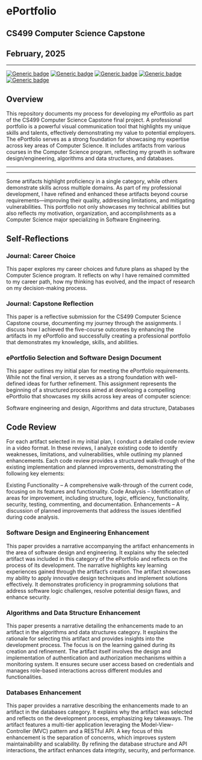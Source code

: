 # ePortfolio
## CS499 Computer Science Capstone
## February, 2025

---
[![Generic badge](https://img.shields.io/badge/page_builder-GitHub_Pages-orange.svg)](https://pages.github.com/) [![Generic badge](https://img.shields.io/badge/language-Markdown_|_HTML-cyan.svg)](https://www.markdownguide.org/) [![Generic badge](https://img.shields.io/badge/collaboration_tool-GitHub_Desktop-purple.svg)](https://desktop.github.com/) [![Generic badge](https://img.shields.io/badge/editor-Markdown_Monster-pink.svg)](https://markdownmonster.west-wind.com/) [![Generic badge](https://img.shields.io/badge/license-MIT-green.svg)](LICENSE)


## Overview
This repository documents my process for developing my ePortfolio as part of the CS499 Computer Science Capstone final project. A professional portfolio is a powerful visual communication tool that highlights my unique skills and talents, effectively demonstrating my value to potential employers.
The ePortfolio serves as a strong foundation for showcasing my expertise across key areas of Computer Science. It includes artifacts from various courses in the Computer Science program, reflecting my growth in software design/engineering, algorithms and data structures, and databases.

---
---

Some artifacts highlight proficiency in a single category, while others demonstrate skills across multiple domains. As part of my professional development, I have refined and enhanced these artifacts beyond course requirements—improving their quality, addressing limitations, and mitigating vulnerabilities.
This portfolio not only showcases my technical abilities but also reflects my motivation, organization, and accomplishments as a Computer Science major specializing in Software Engineering.


## Self-Reflections


### Journal: Career Choice

This paper explores my career choices and future plans as shaped by the Computer Science program. It reflects on why I have remained committed to my career path, how my thinking has evolved, and the impact of research on my decision-making process.

### Journal: Capstone Reflection

This paper is a reflective submission for the CS499 Computer Science Capstone course, documenting my journey through the assignments. I discuss how I achieved the five-course outcomes by enhancing the artifacts in my ePortfolio and successfully creating a professional portfolio that demonstrates my knowledge, skills, and abilities.

### ePortfolio Selection and Software Design Document

This paper outlines my initial plan for meeting the ePortfolio requirements. While not the final version, it serves as a strong foundation with well-defined ideas for further refinement. This assignment represents the beginning of a structured process aimed at developing a compelling ePortfolio that showcases my skills across key areas of computer science:

Software engineering and design,
Algorithms and data structure,
Databases

## Code Review

For each artifact selected in my initial plan, I conduct a detailed code review in a video format. In these reviews, I analyze existing code to identify weaknesses, limitations, and vulnerabilities, while outlining my planned enhancements. Each code review provides a structured walk-through of the existing implementation and planned improvements, demonstrating the following key elements:

Existing Functionality – A comprehensive walk-through of the current code, focusing on its features and functionality.
Code Analysis – Identification of areas for improvement, including structure, logic, efficiency, functionality, security, testing, commenting, and documentation.
Enhancements – A discussion of planned improvements that address the issues identified during code analysis.

### Software Design and Engineering Enhancement

This paper provides a narrative accompanying the artifact enhancements in the area of software design and engineering. It explains why the selected artifact was included in this category of the ePortfolio and reflects on the process of its development. The narrative highlights key learning experiences gained through the artifact’s creation.
The artifact showcases my ability to apply innovative design techniques and implement solutions effectively. It demonstrates proficiency in programming solutions that address software logic challenges, resolve potential design flaws, and enhance security.

### Algorithms and Data Structure Enhancement

This paper presents a narrative detailing the enhancements made to an artifact in the algorithms and data structures category. It explains the rationale for selecting this artifact and provides insights into the development process. The focus is on the learning gained during its creation and refinement.
The artifact itself involves the design and implementation of authentication and authorization mechanisms within a monitoring system. It ensures secure user access based on credentials and manages role-based interactions across different modules and functionalities.

### Databases Enhancement
This paper provides a narrative describing the enhancements made to an artifact in the databases category. It explains why the artifact was selected and reflects on the development process, emphasizing key takeaways.
The artifact features a multi-tier application leveraging the Model-View-Controller (MVC) pattern and a RESTful API. A key focus of this enhancement is the separation of concerns, which improves system maintainability and scalability. By refining the database structure and API interactions, the artifact enhances data integrity, security, and performance.
